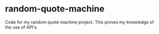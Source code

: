 # random-quote-machine
Code for my random quote machine project. This proves my knowledge of the use of API's.
